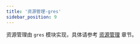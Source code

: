 ```yaml
---
title: '资源管理-gres'
sidebar_position: 9
---
```


资源管理由 `gres` 模块实现，具体请参考 [资源管理](output/goframe-v2.0-md/核心组件-重点/资源管理) 章节。
